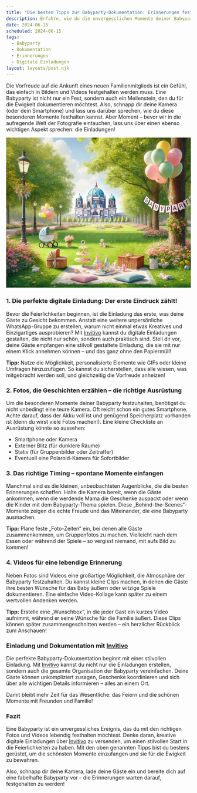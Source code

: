 ```yaml
---
title: "Die besten Tipps zur Babyparty-Dokumentation: Erinnerungen festhalten wie ein Profi"
description: Erfahre, wie du die unvergesslichen Momente deiner Babyparty in Fotos und Videos festhältst und dabei mit digitalen Einladungen von Invitivo einen professionellen Eindruck hinterlässt.
date: 2024-06-15
scheduled: 2024-06-15
tags:
  - Babyparty
  - Dokumentation
  - Erinnerungen
  - Digitale Einladungen
layout: layouts/post.njk
---
```


Die Vorfreude auf die Ankunft eines neuen Familienmitglieds ist ein Gefühl, das einfach in Bildern und Videos festgehalten werden muss. Eine Babyparty ist nicht nur ein Fest, sondern auch ein Meilenstein, den du für die Ewigkeit dokumentieren möchtest. Also, schnapp dir deine Kamera (oder dein Smartphone) und lass uns darüber sprechen, wie du diese besonderen Momente festhalten kannst. Aber Moment – bevor wir in die aufregende Welt der Fotografie eintauchen, lass uns über einen ebenso wichtigen Aspekt sprechen: die Einladungen!

![Babyparty-Dokumentation](/img/picnic-park.webp)

### 1. **Die perfekte digitale Einladung: Der erste Eindruck zählt!**

Bevor die Feierlichkeiten beginnen, ist die Einladung das erste, was deine Gäste zu Gesicht bekommen. Anstatt eine weitere unpersönliche WhatsApp-Gruppe zu erstellen, warum nicht einmal etwas Kreatives und Einzigartiges ausprobieren? Mit [Invitivo](https://invitivo.com/) kannst du digitale Einladungen gestalten, die nicht nur schön, sondern auch praktisch sind. Stell dir vor, deine Gäste empfangen eine stilvoll gestaltete Einladung, die sie mit nur einem Klick annehmen können – und das ganz ohne den Papiermüll!

**Tipp:** Nutze die Möglichkeit, personalisierte Elemente wie GIFs oder kleine Umfragen hinzuzufügen. So kannst du sicherstellen, dass alle wissen, was mitgebracht werden soll, und gleichzeitig die Vorfreude anheizen!

### 2. **Fotos, die Geschichten erzählen – die richtige Ausrüstung**

Um die besonderen Momente deiner Babyparty festzuhalten, benötigst du nicht unbedingt eine teure Kamera. Oft reicht schon ein gutes Smartphone. Achte darauf, dass der Akku voll ist und genügend Speicherplatz vorhanden ist (denn du wirst viele Fotos machen!). Eine kleine Checkliste an Ausrüstung könnte so aussehen:

- Smartphone oder Kamera
- Externer Blitz (für dunklere Räume)
- Stativ (für Gruppenbilder oder Zeitraffer)
- Eventuell eine Polaroid-Kamera für Sofortbilder

### 3. **Das richtige Timing – spontane Momente einfangen**

Manchmal sind es die kleinen, unbeobachteten Augenblicke, die die besten Erinnerungen schaffen. Halte die Kamera bereit, wenn die Gäste ankommen, wenn die werdende Mama die Geschenke auspackt oder wenn die Kinder mit dem Babyparty-Thema spielen. Diese „Behind-the-Scenes“-Momente zeigen die echte Freude und das Miteinander, die eine Babyparty ausmachen.

**Tipp:** Plane feste „Foto-Zeiten“ ein, bei denen alle Gäste zusammenkommen, um Gruppenfotos zu machen. Vielleicht nach dem Essen oder während der Spiele – so vergisst niemand, mit aufs Bild zu kommen!

### 4. **Videos für eine lebendige Erinnerung**

Neben Fotos sind Videos eine großartige Möglichkeit, die Atmosphäre der Babyparty festzuhalten. Du kannst kleine Clips machen, in denen die Gäste ihre besten Wünsche für das Baby äußern oder witzige Spiele dokumentieren. Eine einfache Video-Kollage kann später zu einem wertvollen Andenken werden.

**Tipp:** Erstelle eine „Wunschbox“, in die jeder Gast ein kurzes Video aufnimmt, während er seine Wünsche für die Familie äußert. Diese Clips können später zusammengeschnitten werden – ein herzlicher Rückblick zum Anschauen!

### **Einladung und Dokumentation mit [Invitivo](https://invitivo.com)**

Die perfekte Babyparty-Dokumentation beginnt mit einer stilvollen Einladung. Mit [Invitivo](https://invitivo.com/) kannst du nicht nur die Einladungen erstellen, sondern auch die gesamte Organisation der Babyparty vereinfachen. Deine Gäste können unkompliziert zusagen, Geschenke koordinieren und sich über alle wichtigen Details informieren – alles an einem Ort.

Damit bleibt mehr Zeit für das Wesentliche: das Feiern und die schönen Momente mit Freunden und Familie!

### **Fazit**

Eine Babyparty ist ein unvergessliches Ereignis, das du mit den richtigen Fotos und Videos lebendig festhalten möchtest. Denke daran, kreative digitale Einladungen über [Invitivo](https://invitivo.com/) zu versenden, um einen stilvollen Start in die Feierlichkeiten zu haben. Mit den oben genannten Tipps bist du bestens gerüstet, um die schönsten Momente einzufangen und sie für die Ewigkeit zu bewahren.

Also, schnapp dir deine Kamera, lade deine Gäste ein und bereite dich auf eine fabelhafte Babyparty vor – die Erinnerungen warten darauf, festgehalten zu werden!
